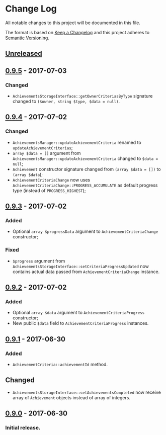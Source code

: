 # Change Log
All notable changes to this project will be documented in this file.

The format is based on [Keep a Changelog](http://keepachangelog.com/) 
and this project adheres to [Semantic Versioning](http://semver.org/).

## [Unreleased]

## [0.9.5] - 2017-07-03
### Changed
- `AchievementsStorageInterface::getOwnerCriteriasByType` signature changed to `($owner, string $type, $data = null)`.

## [0.9.4] - 2017-07-02
### Changed
- `AchievementsManager::updateAchievementCriteria` renamed to `updateAchievementCriterias`;
- `array $data = []` argument from `AchievementsManager::updateAchievementCriteria` changed to `$data = null`;
- `Achievement` constructor signature changed from `(array $data = [])` to `(array $data`);
- `AchievementCriteriaChange` now uses `AchievementCriteriaChange::PROGRESS_ACCUMULATE` as default progress type (instead of `PROGRESS_HIGHEST`);

## [0.9.3] - 2017-07-02
### Added
- Optional `array $progressData` argument to `AchievementCriteriaChange` constructor;

### Fixed
- `$progress` argument from `AchievementsStorageInterface::setCriteriaProgressUpdated` now contains actual data passed from `AchievementCriteriaChange` instance.

## [0.9.2] - 2017-07-02
### Added
- Optional `array $data` argument to `AchievementCriteriaProgress` constructor;
- New public `$data` field to `AchievementCriteriaProgress` instances.

## [0.9.1] - 2017-06-30
### Added
- `AchievementCriteria::achievementId` method.

## Changed
- `AchievementsStorageInterface::setAchievementsCompleted` now receive array of `Achievement` objects instead of array of integers.

## [0.9.0] - 2017-06-30
### Initial release.

[Unreleased]: https://github.com/tzurbaev/achievements/compare/0.9.5...HEAD
[0.9.5]: https://github.com/tzurbaev/achievements/compare/0.9.4...0.9.5
[0.9.4]: https://github.com/tzurbaev/achievements/compare/0.9.3...0.9.4
[0.9.3]: https://github.com/tzurbaev/achievements/compare/0.9.2...0.9.3
[0.9.2]: https://github.com/tzurbaev/achievements/compare/0.9.1...0.9.2
[0.9.1]: https://github.com/tzurbaev/achievements/compare/0.9.0...0.9.1
[0.9.0]: https://github.com/tzurbaev/achievements/releases/tag/0.9.0

